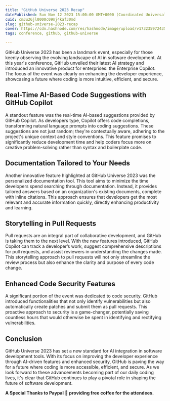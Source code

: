 ```yaml
---
title: "GitHub Universe 2023 Recap"
datePublished: Sun Nov 12 2023 15:00:00 GMT+0000 (Coordinated Universal Time)
cuid: cm3u26jl0000c09mj4kaf30md
slug: github-universe-2023-recap
cover: https://cdn.hashnode.com/res/hashnode/image/upload/v1732359724350/2e8f9477-2666-441a-9c63-9f509b888d9a.avif
tags: conference, github, github-universe

---
```


GitHub Universe 2023 has been a landmark event, especially for those keenly observing the evolving landscape of AI in software development. At this year's conference, GitHub unveiled their latest AI strategy and introduced an innovative product for enterprises: the Enterprise Copilot. The focus of the event was clearly on enhancing the developer experience, showcasing a future where coding is more intuitive, efficient, and secure.

## **Real-Time AI-Based Code Suggestions with GitHub Copilot**

A standout feature was the real-time AI-based suggestions provided by GitHub Copilot. As developers type, Copilot offers code completions, transforming natural language prompts into coding suggestions. These suggestions are not just random; they're contextually aware, adhering to the project's unique context and style conventions. This feature promises to significantly reduce development time and help coders focus more on creative problem-solving rather than syntax and boilerplate code.

## **Documentation Tailored to Your Needs**

Another innovative feature highlighted at GitHub Universe 2023 was the personalized documentation tool. This tool aims to minimize the time developers spend searching through documentation. Instead, it provides tailored answers based on an organization's existing documents, complete with inline citations. This approach ensures that developers get the most relevant and accurate information quickly, directly enhancing productivity and learning.

## **Storytelling in Pull Requests**

Pull requests are an integral part of collaborative development, and GitHub is taking them to the next level. With the new features introduced, GitHub Copilot can track a developer’s work, suggest comprehensive descriptions for pull requests, and assist reviewers in understanding the changes made. This storytelling approach to pull requests will not only streamline the review process but also enhance the clarity and purpose of every code change.

## **Enhanced Code Security Features**

A significant portion of the event was dedicated to code security. GitHub introduced functionalities that not only identify vulnerabilities but also automatically create patches and submit them as pull requests. This proactive approach to security is a game-changer, potentially saving countless hours that would otherwise be spent in identifying and rectifying vulnerabilities.

## **Conclusion**

GitHub Universe 2023 has set a new standard for AI integration in software development tools. With its focus on improving the developer experience through AI-driven features and enhanced security, GitHub is paving the way for a future where coding is more accessible, efficient, and secure. As we look forward to these advancements becoming part of our daily coding lives, it's clear that GitHub continues to play a pivotal role in shaping the future of software development.

**A Special Thanks to Paypal** 🙂 **providing free coffee for the attendees.**